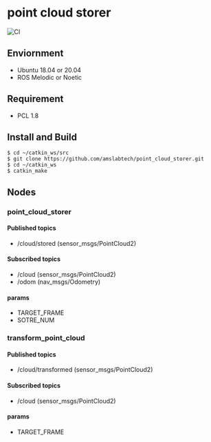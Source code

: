 # point cloud storer

![CI](https://github.com/amslabtech/point_cloud_storer/workflows/CI/badge.svg)

## Enviornment
- Ubuntu 18.04 or 20.04
- ROS Melodic or Noetic

## Requirement
- PCL 1.8

## Install and Build
```
$ cd ~/catkin_ws/src
$ git clone https://github.com/amslabtech/point_cloud_storer.git
$ cd ~/catkin_ws
$ catkin_make
```

## Nodes
### point_cloud_storer
#### Published topics
- /cloud/stored (sensor_msgs/PointCloud2)

#### Subscribed topics
- /cloud (sensor_msgs/PointCloud2)
- /odom (nav_msgs/Odometry)

#### params
- TARGET_FRAME
- SOTRE_NUM


### transform_point_cloud
#### Published topics
- /cloud/transformed (sensor_msgs/PointCloud2)

#### Subscribed topics
- /cloud (sensor_msgs/PointCloud2)

#### params
- TARGET_FRAME
